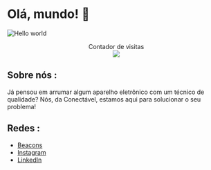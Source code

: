 # Olá, mundo! :wave:

<img src="https://raw.githubusercontent.com/sagar-viradiya/sagar-viradiya/master/resources/banner.png" alt="Hello world">

<p align="center"> 
  Contador de visitas<br>
  <img src="https://profile-counter.glitch.me/Conectavel/count.svg" />
</p>

## Sobre nós :

Já pensou em arrumar algum aparelho eletrônico com um técnico de qualidade? Nós, da Conectável, estamos aqui para solucionar o seu problema!

## Redes :

- [Beacons](https://beacons.ai/conectavel)
- [Instagram](https://www.instagram.com/conectavel_/)
- [LinkedIn](https://www.linkedin.com/company/circusustain/)
